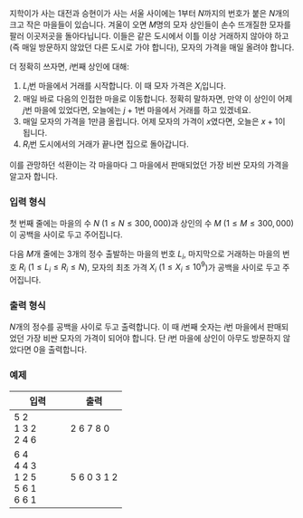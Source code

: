 지학이가 사는 대전과 승현이가 사는 서울 사이에는 $1$부터 $N$까지의 번호가 붙은 $N$개의 크고 작은 마을들이 있습니다. 겨울이 오면 $M$명의 모자 상인들이 손수 뜨개질한 모자를 팔러 이곳저곳을 돌아다닙니다. 이들은 같은 도시에서 이틀 이상 거래하지 않아야 하고 (즉 매일 방문하지 않았던 다른 도시로 가야 합니다), 모자의 가격을 매일 올려야 합니다.

더 정확히 쓰자면, $i$번째 상인에 대해:

1. $L_{i}$번 마을에서 거래를 시작합니다. 이 때 모자 가격은 $X_{i}$입니다.
2. 매일 바로 다음의 인접한 마을로 이동합니다. 정확히 말하자면, 만약 이 상인이 어제 $j$번 마을에 있었다면, 오늘에는 $j+1$번 마을에서 거래를 하고 있겠네요.
3. 매일 모자의 가격을 $1$만큼 올립니다. 어제 모자의 가격이 $x$였다면, 오늘은 $x+1$이 됩니다.
4. $R_{i}$번 도시에서의 거래가 끝나면 집으로 돌아갑니다.

이를 관망하던 석환이는 각 마을마다 그 마을에서 판매되었던 가장 비싼 모자의 가격을 알고자 합니다.

### 입력 형식

첫 번째 줄에는 마을의 수 $N$ ($1 \le N \le 300,000$)과 상인의 수 $M$ ($1 \le M \le 300,000$)이 공백을 사이로 두고 주어집니다.

다음 $M$개 줄에는 3개의 정수 출발하는 마을의 번호 $L_{i}$, 마지막으로 거래하는 마을의 번호 $R_{i}$ ($1 \le L_{i} \le R_{i} \le N$), 모자의 최초 가격 $X_{i}$ ($1 \le X_{i} \le 10^{9}$)가 공백을 사이로 두고 주어집니다.

### 출력 형식

$N$개의 정수를 공백을 사이로 두고 출력합니다. 이 때 $i$번째 숫자는 $i$번 마을에서 판매되었던 가장 비싼 모자의 가격이 되어야 합니다. 단 $i$번 마을에 상인이 아무도 방문하지 않았다면 0을 출력합니다.

### 예제


<table class='table table-bordered table-condensed'>
 <thead>
  <tr>
   <th>입력</th>
   <th>출력</th>
  </tr>
 </thead>
 <tbody>
  <tr>
   <td style="width: 50%;" class="code-font">5 2<br/>
1 3 2<br/>
2 4 6</td>
   <td class="code-font">2 6 7 8 0</td>
  </tr>
  <tr>
   <td style="width: 50%;" class="code-font">6 4<br/>
4 4 3<br/>
1 2 5<br/>
5 6 1<br/>
6 6 1</td>
   <td class="code-font">5 6 0 3 1 2</td>
  </tr>
 </tbody>
</table>
